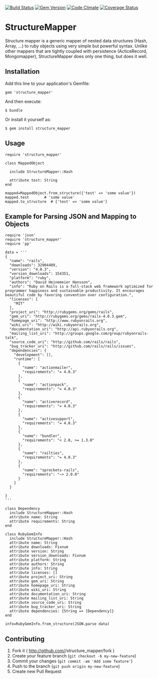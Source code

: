 [![Build Status](https://travis-ci.org/draganm/structure_mapper.png?branch=master)](https://travis-ci.org/draganm/structure_mapper) 
[![Gem Version](https://badge.fury.io/rb/structure_mapper.png)](http://badge.fury.io/rb/structure_mapper)
[![Code Climate](https://codeclimate.com/github/draganm/structure_mapper.png)](https://codeclimate.com/github/draganm/structure_mapper)
[![Coverage Status](https://coveralls.io/repos/draganm/structure_mapper/badge.png)](https://coveralls.io/r/draganm/structure_mapper)

# StructureMapper

Structure mapper is a generic mapper of nested data structures (Hash, Array, ...) to ruby objects using very simple but powerful syntax. Unlike other mappers that are tightly coupled with persistence (ActiceRecord, Mongomapper), StructureMapper does only one thing, but does it well.

## Installation

Add this line to your application's Gemfile:

    gem 'structure_mapper'

And then execute:

    $ bundle

Or install it yourself as:

    $ gem install structure_mapper

## Usage

    require 'structure_mapper'

    class MappedObject
      
      include StructureMapper::Hash

      attribute test: String
    end

    mapped=MappedObject.from_structure({'test' => 'some value'})
    mapped.test       # 'some value'
    mapped.to_structure  # {'test' => 'some value'}

## Example for Parsing JSON and Mapping to Objects

    require 'json'
    require 'structure_mapper'
    require 'pp'

    data = '''
    {
      "name": "rails",
      "downloads": 32904409,
      "version": "4.0.3",
      "version_downloads": 154351,
      "platform": "ruby",
      "authors": "David Heinemeier Hansson",
      "info": "Ruby on Rails is a full-stack web framework optimized for programmer happiness and sustainable productivity. It encourages beautiful code by favoring convention over configuration.",
      "licenses": [
        "MIT"
      ],
      "project_uri": "http://rubygems.org/gems/rails",
      "gem_uri": "http://rubygems.org/gems/rails-4.0.3.gem",
      "homepage_uri": "http://www.rubyonrails.org",
      "wiki_uri": "http://wiki.rubyonrails.org",
      "documentation_uri": "http://api.rubyonrails.org",
      "mailing_list_uri": "http://groups.google.com/group/rubyonrails-talk",
      "source_code_uri": "http://github.com/rails/rails",
      "bug_tracker_uri": "http://github.com/rails/rails/issues",
      "dependencies": {
        "development": [],
        "runtime": [
          {
            "name": "actionmailer",
            "requirements": "= 4.0.3"
          },
          {
            "name": "actionpack",
            "requirements": "= 4.0.3"
          },
          {
            "name": "activerecord",
            "requirements": "= 4.0.3"
          },
          {
            "name": "activesupport",
            "requirements": "= 4.0.3"
          },
          {
            "name": "bundler",
            "requirements": "< 2.0, >= 1.3.0"
          },
          {
            "name": "railties",
            "requirements": "= 4.0.3"
          },
          {
            "name": "sprockets-rails",
            "requirements": "~> 2.0.0"
          }
        ]
      }

    }
    '''

    class Dependency
      include StructureMapper::Hash
      attribute name: String
      attribute requirements: String
    end

    class RubyGemInfo
      include StructureMapper::Hash
      attribute name: String
      attribute downloads: Fixnum
      attribute version: String
      attribute version_downloads: Fixnum
      attribute platform: String
      attribute authors: String
      attribute info: String
      attribute licenses: []
      attribute project_uri: String
      attribute gem_uri: String
      attribute homepage_uri: String
      attribute wiki_uri: String
      attribute documentation_uri: String
      attribute mailing_list_uri: String
      attribute source_code_uri: String
      attribute bug_tracker_uri: String
      attribute dependencies: {String => [Dependency]}
    end

    info=RubyGemInfo.from_structure(JSON.parse data)



## Contributing

1. Fork it ( http://github.com/<my-github-username>/structure_mapper/fork )
2. Create your feature branch (`git checkout -b my-new-feature`)
3. Commit your changes (`git commit -am 'Add some feature'`)
4. Push to the branch (`git push origin my-new-feature`)
5. Create new Pull Request
